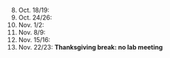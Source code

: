 8. Oct. 18/19: 
9. Oct. 24/26: 
10. Nov. 1/2:
11. Nov. 8/9:
12. Nov. 15/16:
13. Nov. 22/23: **Thanksgiving break: no lab meeting**